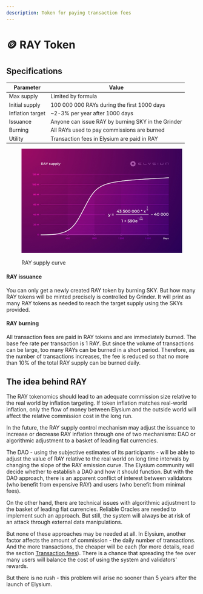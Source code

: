 ```yaml
---
description: Token for paying transaction fees
---
```


# 🪙 RAY Token

## Specifications

| Parameter        | Value                                              |
| ---------------- | -------------------------------------------------- |
| Max supply       | Limited by formula                                 |
| Initial supply   | 100 000 000 RAYs during the first 1000 days        |
| Inflation target | \~2-3% per year after 1000 days                    |
| Issuance         | Anyone can issue RAY by burning SKY in the Grinder |
| Burning          | All RAYs used to pay commissions are burned        |
| Utility          | Transaction fees in Elysium are paid in RAY        |

<figure><img src="../.gitbook/assets/RAY Supply.jpg" alt=""><figcaption><p>RAY supply curve</p></figcaption></figure>

#### RAY issuance

You can only get a newly created RAY token by burning SKY. But how many RAY tokens will be minted precisely is controlled by Grinder. It will print as many RAY tokens as needed to reach the target supply using the SKYs provided.

#### RAY burning

All transaction fees are paid in RAY tokens and are immediately burned. The base fee rate per transaction is 1 RAY. But since the volume of transactions can be large, too many RAYs can be burned in a short period. Therefore, as the number of transactions increases, the fee is reduced so that no more than 10% of the total RAY supply can be burned daily.

## The idea behind RAY

The RAY tokenomics should lead to an adequate commission size relative to the real world by inflation targeting. If token inflation matches real-world inflation, only the flow of money between Elysium and the outside world will affect the relative commission cost in the long run.

In the future, the RAY supply control mechanism may adjust the issuance to increase or decrease RAY inflation through one of two mechanisms: DAO or algorithmic adjustment to a basket of leading fiat currencies.

The DAO - using the subjective estimates of its participants - will be able to adjust the value of RAY relative to the real world on long time intervals by changing the slope of the RAY emission curve. The Elysium community will decide whether to establish a DAO and how it should function. But with the DAO approach, there is an apparent conflict of interest between validators (who benefit from expensive RAY) and users (who benefit from minimal fees).&#x20;

On the other hand, there are technical issues with algorithmic adjustment to the basket of leading fiat currencies. Reliable Oracles are needed to implement such an approach. But still, the system will always be at risk of an attack through external data manipulations.

But none of these approaches may be needed at all. In Elysium, another factor affects the amount of commission - the daily number of transactions. And the more transactions, the cheaper will be each (for more details, read the section [Transaction fees](../elysium/tokenomics/transaction-fees.md)). There is a chance that spreading the fee over many users will balance the cost of using the system and validators' rewards.

But there is no rush - this problem will arise no sooner than 5 years after the launch of Elysium.
